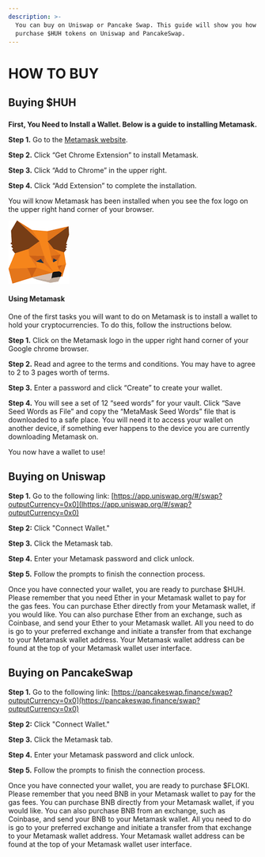 ```yaml
---
description: >-
  You can buy on Uniswap or Pancake Swap. This guide will show you how to
  purchase $HUH tokens on Uniswap and PancakeSwap.
---
```


# HOW TO BUY

## Buying $HUH

### &#x20;<a href="#buying-usdfloki" id="buying-usdfloki"></a>

**First, You Need to Install a Wallet. Below is a guide to installing Metamask.**

**Step 1.** Go to the [Metamask website](https://metamask.io).

**Step 2.** Click “Get Chrome Extension” to install Metamask.

**Step 3.** Click “Add to Chrome” in the upper right.

**Step 4.** Click “Add Extension” to complete the installation.

You will know Metamask has been installed when you see the fox logo on the upper right hand corner of your browser.

![](<../.gitbook/assets/image (2) (1) (1).png>)

#### **Using Metamask**

One of the first tasks you will want to do on Metamask is to install a wallet to hold your cryptocurrencies. To do this, follow the instructions below.

**Step 1.** Click on the Metamask logo in the upper right hand corner of your Google chrome browser.

**Step 2.** Read and agree to the terms and conditions. You may have to agree to 2 to 3 pages worth of terms.

**Step 3.** Enter a password and click “Create” to create your wallet.

**Step 4.** You will see a set of 12 “seed words” for your vault. Click “Save Seed Words as File” and copy the “MetaMask Seed Words” file that is downloaded to a safe place. You will need it to access your wallet on another device, if something ever happens to the device you are currently downloading Metamask on.

You now have a wallet to use!

## Buying on Uniswap

**Step 1.** Go to the following link: [https://app.uniswap.org/#/swap?outputCurrency=0x0](lhttps://app.uniswap.org/#/swap?outputCurrency=0x0)

**Step 2:** Click "Connect Wallet."

**Step 3.** Click the Metamask tab.

**Step 4.** Enter your Metamask password and click unlock.

**Step 5.** Follow the prompts to finish the connection process.

Once you have connected your wallet, you are ready to purchase $HUH. Please remember that you need Ether in your Metamask wallet to pay for the gas fees. You can purchase Ether directly from your Metamask wallet, if you would like. You can also purchase Ether from an exchange, such as Coinbase, and send your Ether to your Metamask wallet. All you need to do is go to your preferred exchange and initiate a transfer from that exchange to your Metamask wallet address. Your Metamask wallet address can be found at the top of your Metamask wallet user interface.

## Buying on PancakeSwap

**Step 1.** Go to the following link: [https://pancakeswap.finance/swap?outputCurrency=0x0](https://pancakeswap.finance/swap?outputCurrency=0x0)

**Step 2:** Click "Connect Wallet."

**Step 3.** Click the Metamask tab.

**Step 4.** Enter your Metamask password and click unlock.

**Step 5.** Follow the prompts to finish the connection process.

Once you have connected your wallet, you are ready to purchase $FLOKI. Please remember that you need BNB in your Metamask wallet to pay for the gas fees. You can purchase BNB directly from your Metamask wallet, if you would like. You can also purchase BNB from an exchange, such as Coinbase, and send your BNB to your Metamask wallet. All you need to do is go to your preferred exchange and initiate a transfer from that exchange to your Metamask wallet address. Your Metamask wallet address can be found at the top of your Metamask wallet user interface.
